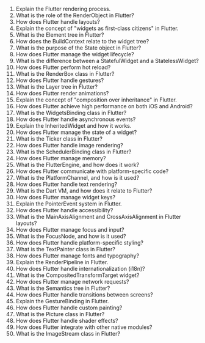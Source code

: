1. Explain the Flutter rendering process.
2. What is the role of the RenderObject in Flutter?
3. How does Flutter handle layouts?
4. Explain the concept of "widgets as first-class citizens" in Flutter.
5. What is the Element tree in Flutter?
6. How does the BuildContext relate to the widget tree?
7. What is the purpose of the State object in Flutter?
8. How does Flutter manage the widget lifecycle?
9. What is the difference between a StatefulWidget and a StatelessWidget?
10. How does Flutter perform hot reload?
11. What is the RenderBox class in Flutter?
12. How does Flutter handle gestures?
13. What is the Layer tree in Flutter?
14. How does Flutter render animations?
15. Explain the concept of "composition over inheritance" in Flutter.
16. How does Flutter achieve high performance on both iOS and Android?
17. What is the WidgetsBinding class in Flutter?
18. How does Flutter handle asynchronous events?
19. Explain the InheritedWidget and how it works.
20. How does Flutter manage the state of a widget?
21. What is the Ticker class in Flutter?
22. How does Flutter handle image rendering?
23. What is the SchedulerBinding class in Flutter?
24. How does Flutter manage memory?
25. What is the FlutterEngine, and how does it work?
26. How does Flutter communicate with platform-specific code?
27. What is the PlatformChannel, and how is it used?
28. How does Flutter handle text rendering?
29. What is the Dart VM, and how does it relate to Flutter?
30. How does Flutter manage widget keys?
31. Explain the PointerEvent system in Flutter.
32. How does Flutter handle accessibility?
33. What is the MainAxisAlignment and CrossAxisAlignment in Flutter layouts?
34. How does Flutter manage focus and input?
35. What is the FocusNode, and how is it used?
36. How does Flutter handle platform-specific styling?
37. What is the TextPainter class in Flutter?
38. How does Flutter manage fonts and typography?
39. Explain the RenderPipeline in Flutter.
40. How does Flutter handle internationalization (i18n)?
41. What is the CompositedTransformTarget widget?
42. How does Flutter manage network requests?
43. What is the Semantics tree in Flutter?
44. How does Flutter handle transitions between screens?
45. Explain the GestureBinding in Flutter.
46. How does Flutter handle custom painting?
47. What is the Picture class in Flutter?
48. How does Flutter handle shader effects?
49. How does Flutter integrate with other native modules?
50. What is the ImageStream class in Flutter?
